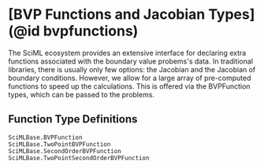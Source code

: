 # [BVP Functions and Jacobian Types](@id bvpfunctions)

The SciML ecosystem provides an extensive interface for declaring extra functions associated with the boundary value probems's data. In traditional libraries, there is usually only few options: the Jacobian and the Jacobian of boundary conditions. However, we allow for a large array of pre-computed functions to speed up the calculations. This is offered via the BVPFunction types, which can be passed to the problems.

## Function Type Definitions

```@docs
SciMLBase.BVPFunction
SciMLBase.TwoPointBVPFunction
SciMLBase.SecondOrderBVPFunction
SciMLBase.TwoPointSecondOrderBVPFunction
```
